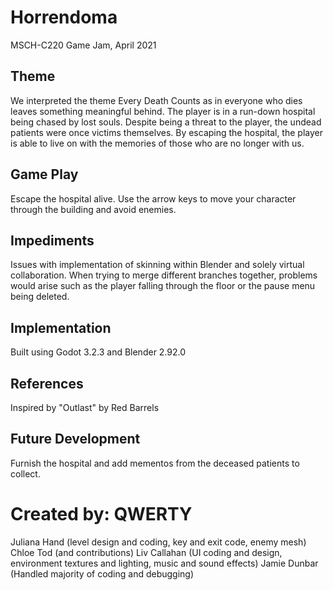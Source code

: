 # Horrendoma
MSCH-C220 Game Jam, April 2021

## Theme
We interpreted the theme Every Death Counts as in everyone who dies leaves something meaningful behind. The player is in a run-down hospital being chased by lost souls. Despite being a threat to the player, the undead patients were once victims themselves. By escaping the hospital, the player is able to live on with the memories of those who are no longer with us.

## Game Play
Escape the hospital alive.
Use the arrow keys to move your character through the building and avoid enemies.

## Impediments
Issues with implementation of skinning within Blender and solely virtual collaboration. When trying to merge different branches together, problems would arise such as the player falling through the floor or the pause menu being deleted.

## Implementation
Built using Godot 3.2.3 and Blender 2.92.0

## References
Inspired by "Outlast" by Red Barrels

## Future Development
Furnish the hospital and add mementos from the deceased patients to collect.

# Created by: QWERTY
Juliana Hand (level design and coding, key and exit code, enemy mesh)
Chloe Tod (and contributions)
Liv Callahan (UI coding and design, environment textures and lighting, music and sound effects)
Jamie Dunbar (Handled majority of coding and debugging)
